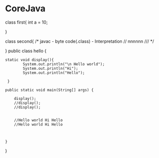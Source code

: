 # CoreJava

class first{
	int a = 10;
	
	
}

  class second{  /* javac - byte code(.class) - Interpretation
	// nnnnnn
	  /// */
	  
	  
}
 public class hello {
	 
	static void display(){
		    System.out.println("\n Hello world");
			System.out.println("Hi");
			System.out.println("Hello");
			
	 }

	public static void main(String[] args) {
		
		display();
		//display();
		//display();
		
		
		//Hello world Hi Hello 
		//Hello world Hi Hello 

		

	}

}
